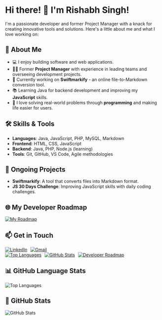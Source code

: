 # Hi there! 👋 I'm Rishabh Singh!

I'm a passionate developer and former Project Manager with a knack for creating innovative tools and solutions. Here's a little about me and what I love working on:

## 🚀 About Me
- 💻 I enjoy building software and web applications.
- 👨‍💼 Former **Project Manager** with experience in leading teams and overseeing development projects.
- 🔧 Currently working on **Swiftmarkify** - an online file-to-Markdown conversion tool.
- 📚 Learning Java for backend development and improving my **JavaScript** skills.
- 🌟 I love solving real-world problems through **programming** and making life easier for users.

## 🛠️ Skills & Tools
- **Languages**: Java, JavaScript, PHP, MySQL, Markdown
- **Frontend**: HTML, CSS, JavaScript
- **Backend**: Java, PHP, Node.js (learning)
- **Tools**: Git, GitHub, VS Code, Agile methodologies

## 🌱 Ongoing Projects
- **Swiftmarkify**: A tool that converts files into Markdown format.
- **JS 30 Days Challenge**: Improving JavaScript skills with daily coding challenges.

## 🌐 My Developer Roadmap
[![My Roadmap](https://roadmap.sh/card/tall/66e53a66f34c8868ec26a7be?variant=dark)](https://roadmap.sh)

## 📫 Get in Touch
<div style="display: flex; gap: 10px;">
  <a href="https://www.linkedin.com/in/rishabh-singh-2715bb268/">
    <img src="https://img.shields.io/badge/LinkedIn-Connect%20with%20me-%230A66C2?style=flat&logo=linkedin&logoColor=white" alt="LinkedIn" />
  </a>
  <a href="mailto:singhrishabhj19@gmail.com">
    <img src="https://img.shields.io/badge/Gmail-Email%20Me-%23D14836?style=flat&logo=gmail&logoColor=white" alt="Gmail" />
  </a>
</div>

<div style="display: flex; gap: 10px;">
  <a href="https://github.com/singhrishabhj">
    <img src="https://github-readme-stats.vercel.app/api/top-langs/?username=singhrishabhj&layout=compact&langs_count=6&theme=radical" alt="Top Languages" />
  </a>
  <a href="https://github.com/singhrishabhj">
    <img src="https://github-readme-stats.vercel.app/api?username=singhrishabhj&show_icons=true&theme=radical" alt="GitHub Stats" />
  </a>
  <a href="https://roadmap.sh">
    <img src="https://roadmap.sh/card/tall/66e53a66f34c8868ec26a7be?variant=dark" alt="Developer Roadmap" />
  </a>
</div>


## 📊 GitHub Language Stats
![Top Languages](https://github-readme-stats.vercel.app/api/top-langs/?username=singhrishabhj&layout=compact&langs_count=6&theme=radical)

## 🔗 GitHub Stats
![GitHub Stats](https://github-readme-stats.vercel.app/api?username=singhrishabhj&show_icons=true&theme=radical)
